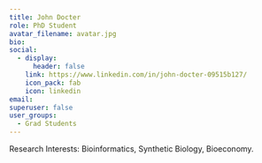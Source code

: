 ```yaml
---
title: John Docter
role: PhD Student
avatar_filename: avatar.jpg
bio: 
social:
  - display:
      header: false
    link: https://www.linkedin.com/in/john-docter-09515b127/
    icon_pack: fab
    icon: linkedin
email: 
superuser: false
user_groups:
  - Grad Students
---
```

Research Interests: Bioinformatics, Synthetic Biology, Bioeconomy.
